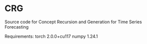 # CRG
Source code for Concept Recursion and Generation for Time Series Forecasting

Requirements:
  torch 2.0.0+cu117
  numpy 1.24.1
